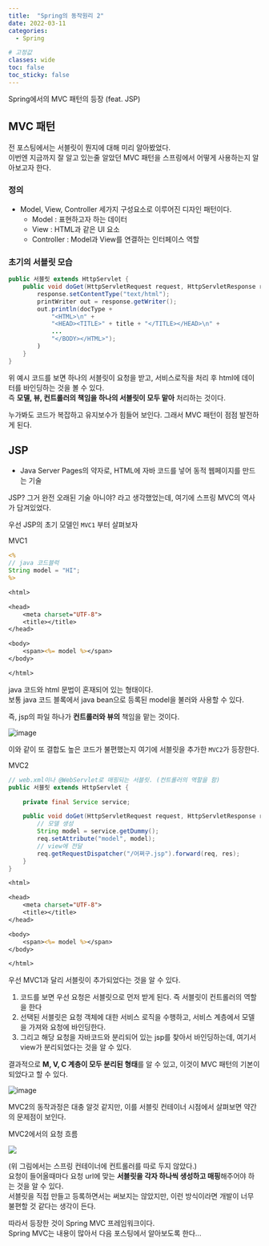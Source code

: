 ```yaml
---
title:  "Spring의 동작원리 2"
date: 2022-03-11
categories: 
  - Spring

# 고정값
classes: wide
toc: false
toc_sticky: false
---
```


Spring에서의 MVC 패턴의 등장 (feat. JSP)

## MVC 패턴

전 포스팅에서는 서블릿이 뭔지에 대해 미리 알아봤었다.   
이번엔 지금까지 잘 알고 있는줄 알았던 MVC 패턴을 스프링에서 어떻게 사용하는지 알아보고자 한다.   

### 정의

- Model, View, Controller 세가지 구성요소로 이루어진 디자인 패턴이다.
    - Model : 표현하고자 하는 데이터
    - View : HTML과 같은 UI 요소
    - Controller : Model과 View를 연결하는 인터페이스 역할

### 초기의 서블릿 모습

```java
public 서블릿 extends HttpServlet {
    public void doGet(HttpServletRequest request, HttpServletResponse response) throws ServletException, IOException {
        response.setContentType("text/html");
        printWriter out = response.getWriter();
        out.println(docType + 
            "<HTML>\n" +
            "<HEAD><TITLE>" + title + "</TITLE></HEAD>\n" +
            ...
            "</BODY></HTML>");
        )
    }
}
```

위 예시 코드를 보면 하나의 서블릿이 요청을 받고, 서비스로직을 처리 후 html에 데이터를 바인딩하는 것을 볼 수 있다.   
즉 **모델, 뷰, 컨트롤러의 책임을 하나의 서블릿이 모두 맡아** 처리하는 것이다.   

누가봐도 코드가 복잡하고 유지보수가 힘들어 보인다. 그래서 MVC 패턴이 점점 발전하게 된다.   

## JSP

- Java Server Pages의 약자로, HTML에 자바 코드를 넣어 동적 웹페이지를 만드는 기술

JSP? 그거 완전 오래된 기술 아니야? 라고 생각했었는데, 여기에 스프링 MVC의 역사가 담겨있었다.   

우선 JSP의 초기 모델인 `MVC1` 부터 살펴보자

<div class="sub_title">MVC1</div>

```jsp
<%
// java 코드블럭
String model = "HI";
%>

<html>

<head>
    <meta charset="UTF-8">
    <title></title>
</head>

<body>
	<span><%= model %></span>
</body>

</html>
```

java 코드와 html 문법이 혼재되어 있는 형태이다.   
보통 java 코드 블록에서 java bean으로 등록된 model을 불러와 사용할 수 있다.   

즉, jsp의 파일 하나가 **컨트롤러와 뷰의** 책임을 맡는 것이다.

![image](https://user-images.githubusercontent.com/71180414/157804029-d2540e45-efd7-4feb-9295-4dc7ce3a40c2.png)

이와 같이 또 결합도 높은 코드가 불편했는지 여기에 서블릿을 추가한 `MVC2`가 등장한다.

<div class="sub_title">MVC2</div>

```java
// web.xml이나 @WebServlet로 매핑되는 서블릿. (컨트롤러의 역할을 함)
public 서블릿 extends HttpServlet {

    private final Service service;

    public void doGet(HttpServletRequest request, HttpServletResponse response) throws ServletException, IOException {
        // 모델 생성
        String model = service.getDummy();
        req.setAttribute("model", model);
        // view에 전달
        req.getRequestDispatcher("/어쩌구.jsp").forward(req, res);
    }
}
```

```jsp
<html>

<head>
    <meta charset="UTF-8">
    <title></title>
</head>

<body>
	<span><%= model %></span>
</body>

</html>
```

우선 MVC1과 달리 서블릿이 추가되었다는 것을 알 수 있다.   

1. 코드를 보면 우선 요청은 서블릿으로 먼저 받게 된다. 즉 서블릿이 컨트롤러의 역할을 한다   
2. 선택된 서블릿은 요청 객체에 대한 서비스 로직을 수행하고, 서비스 계층에서 모델을 가져와 요청에 바인딩한다.   
3. 그리고 해당 요청을 자바코드와 분리되어 있는 jsp를 찾아서 바인딩하는데, 여기서 view가 분리되었다는 것을 알 수 있다.   

결과적으로 **M, V, C 계층이 모두 분리된 형태**를 알 수 있고, 이것이 MVC 패턴의 기본이 되었다고 할 수 있다.

![image](https://user-images.githubusercontent.com/71180414/157859370-74969601-4eb3-4854-b10b-4471ef6a6b41.png)

MVC2의 동작과정은 대충 알것 같지만, 이를 서블릿 컨테이너 시점에서 살펴보면 약간의 문제점이 보인다.   

<div class="sub_title">MVC2에서의 요청 흐름</div>

![](https://user-images.githubusercontent.com/71180414/157863469-754b62c9-f440-4668-a5f8-5e805e3c3f9a.png)

(위 그림에서는 스프링 컨테이너에 컨트롤러를 따로 두지 않았다.)   
요청이 들어올때마다 요청 url에 맞는 **서블릿을 각자 하나씩 생성하고 매핑**해주어야 하는 것을 알 수 있다.    
서블릿을 직접 만들고 등록하면서는 써보지는 않았지만, 이런 방식이라면 개발이 너무 불편할 것 같다는 생각이 든다.   

따라서 등장한 것이 Spring MVC 프레임워크이다.   
Spring MVC는 내용이 많아서 다음 포스팅에서 알아보도록 한다...

<br>
